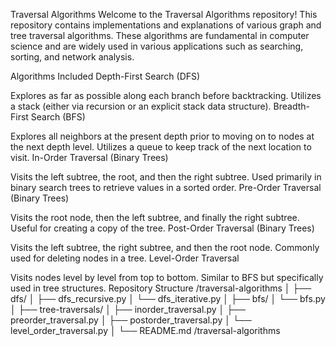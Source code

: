Traversal Algorithms
Welcome to the Traversal Algorithms repository! This repository contains implementations and explanations of various graph and tree traversal algorithms. These algorithms are fundamental in computer science and are widely used in various applications such as searching, sorting, and network analysis.

Algorithms Included
Depth-First Search (DFS)

Explores as far as possible along each branch before backtracking.
Utilizes a stack (either via recursion or an explicit stack data structure).
Breadth-First Search (BFS)

Explores all neighbors at the present depth prior to moving on to nodes at the next depth level.
Utilizes a queue to keep track of the next location to visit.
In-Order Traversal (Binary Trees)

Visits the left subtree, the root, and then the right subtree.
Used primarily in binary search trees to retrieve values in a sorted order.
Pre-Order Traversal (Binary Trees)

Visits the root node, then the left subtree, and finally the right subtree.
Useful for creating a copy of the tree.
Post-Order Traversal (Binary Trees)

Visits the left subtree, the right subtree, and then the root node.
Commonly used for deleting nodes in a tree.
Level-Order Traversal

Visits nodes level by level from top to bottom.
Similar to BFS but specifically used in tree structures.
Repository Structure
/traversal-algorithms
│
├── dfs/
│   ├── dfs_recursive.py
│   └── dfs_iterative.py
│
├── bfs/
│   └── bfs.py
│
├── tree-traversals/
│   ├── inorder_traversal.py
│   ├── preorder_traversal.py
│   ├── postorder_traversal.py
│   └── level_order_traversal.py
│
└── README.md
/traversal-algorithms
